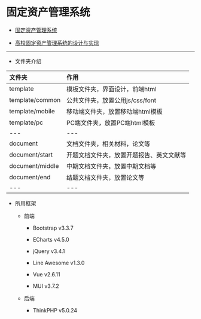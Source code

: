 # 固定资产管理系统

* [固定资产管理系统](http://fa.requisiteui.com/pc)

* [高校固定资产管理系统的设计与实现](https://github.com/liujingshi/Fixed-Assets-Management-System)

---

* 文件夹介绍

| 文件夹 | 作用 |
|:-----|:-----|
|template|模板文件夹，界面设计，前端html|
|template/common|公共文件夹，放置公用js/css/font|
|template/mobile|移动端文件夹，放置移动端html模板|
|template/pc|PC端文件夹，放置PC端html模板|
|---|---|
|document|文档文件夹，相关材料，论文等|
|document/start|开题文档文件夹，放置开题报告、英文文献等|
|document/middle|中期文档文件夹，放置中期文档等|
|document/end|结题文档文件夹，放置论文等|
|---|---|

* 所用框架

    * 前端

        * Bootstrap v3.3.7

        * ECharts v4.5.0

        * jQuery v3.4.1

        * Line Awesome v1.3.0

        * Vue v2.6.11

        * MUI v3.7.2

    * 后端

        * ThinkPHP v5.0.24
